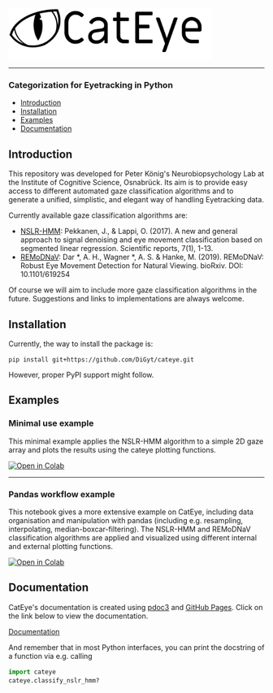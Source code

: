 <img src="/files/imgs/cateye_header.png" alt="CatEye logo" height="100"/>

___
### Categorization for Eyetracking in Python

- [Introduction](#introduction)
- [Installation](#installation)
- [Examples](#examples)
- [Documentation](#documentation)


## Introduction

This repository was developed for Peter König's Neurobiopsychology Lab at the Institute of Cognitive Science, Osnabrück. Its aim is to provide easy access to different automated gaze classification algorithms and to generate a unified, simplistic, and elegant way of handling Eyetracking data.

Currently available gaze classification algorithms are:
- [NSLR-HMM](https://github.com/pupil-labs/nslr-hmm): Pekkanen, J., & Lappi, O. (2017). A new and general approach to signal denoising and eye movement classification based on segmented linear regression. Scientific reports, 7(1), 1-13.
- [REMoDNaV](https://github.com/psychoinformatics-de/remodnav): Dar *, A. H., Wagner *, A. S. & Hanke, M. (2019). REMoDNaV: Robust Eye Movement Detection for Natural Viewing. bioRxiv. DOI: 10.1101/619254

Of course we will aim to include more gaze classification algorithms in the future. Suggestions and links to implementations are always welcome.


## Installation

Currently, the way to install the package is:
```
pip install git+https://github.com/DiGyt/cateye.git
```
However, proper PyPI support might follow.


## Examples

### Minimal use example
This minimal example applies the NSLR-HMM algorithm to a simple 2D gaze array and plots the results using the cateye plotting functions.

[![Open in Colab](https://colab.research.google.com/assets/colab-badge.svg)](https://colab.research.google.com/github/DiGyt/cateye/blob/main/example_minimal_use.ipynb)

___

### Pandas workflow example
This notebook gives a more extensive example on CatEye, including data organisation and manipulation with pandas (including e.g. resampling, interpolating, median-boxcar-filtering). The NSLR-HMM and REMoDNaV classification algorithms are applied and visualized using different internal and external plotting functions.

[![Open in Colab](https://colab.research.google.com/assets/colab-badge.svg)](https://colab.research.google.com/github/DiGyt/cateye/blob/main/example_pandas_workflow.ipynb)


## Documentation

CatEye's documentation is created using [pdoc3](https://pdoc3.github.io/pdoc/) and [GitHub Pages](https://pages.github.com/). Click on the link below to view the documentation.

[Documentation](https://digyt.github.io/cateye/)

And remember that in most Python interfaces, you can print the docstring of a function via e.g. calling
```python
import cateye
cateye.classify_nslr_hmm?
```

<!-- 
Note for myself: build the documentation with:
cd cateye_head_dir
pdoc --html --output-dir docs cateye --force 
-->
